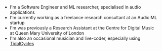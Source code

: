 - I'm a Software Engineer and ML researcher, specialised in audio applications
- I'm currently working as a freelance research consultant at an Audio ML startup
- I'm was previously a Research Assistant at the Centre for Digital Music at Queen Mary University of London
- I'm also an occasional musician and live-coder, especially using [TidalCycles](https://tidalcycles.org/)
